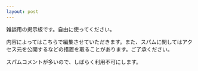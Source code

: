```yaml
---
layout: post
---
```

<p>雑談用の掲示板です。自由に使ってください。</p>
<p>内容によってはこちらで編集させていただきます。また、スパムに関してはアクセス元を公開するなどの措置を取ることがあります。ご了承ください。</p>
<p>スパムコメントが多いので、しばらく利用不可にします。</p>
